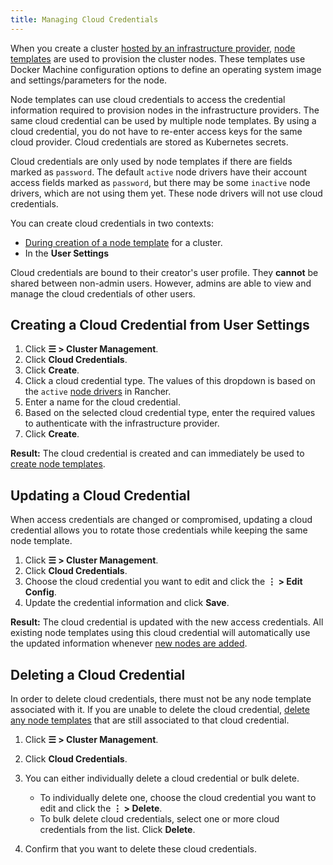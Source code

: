 ```yaml
---
title: Managing Cloud Credentials
---
```


<head>
  <link rel="canonical" href="https://ranchermanager.docs.rancher.com/reference-guides/user-settings/manage-cloud-credentials"/>
</head>

When you create a cluster [hosted by an infrastructure provider](../../pages-for-subheaders/use-new-nodes-in-an-infra-provider.md), [node templates](../../pages-for-subheaders/use-new-nodes-in-an-infra-provider.md#node-templates) are used to provision the cluster nodes. These templates use Docker Machine configuration options to define an operating system image and settings/parameters for the node.

Node templates can use cloud credentials to access the credential information required to provision nodes in the infrastructure providers. The same cloud credential can be used by multiple node templates. By using a cloud credential, you do not have to re-enter access keys for the same cloud provider. Cloud credentials are stored as Kubernetes secrets.

Cloud credentials are only used by node templates if there are fields marked as `password`. The default `active` node drivers have their account access fields marked as `password`, but there may be some `inactive` node drivers, which are not using them yet. These node drivers will not use cloud credentials.

You can create cloud credentials in two contexts:

- [During creation of a node template](../../pages-for-subheaders/use-new-nodes-in-an-infra-provider.md#node-templates) for a cluster.
- In the **User Settings**

Cloud credentials are bound to their creator's user profile. They **cannot** be shared between non-admin users. However, admins are able to view and manage the cloud credentials of other users.

## Creating a Cloud Credential from User Settings

1. Click **☰ > Cluster Management**.
1. Click **Cloud Credentials**.
1. Click **Create**.
1. Click a cloud credential type. The values of this dropdown is based on the `active` [node drivers](../../how-to-guides/new-user-guides/authentication-permissions-and-global-configuration/about-provisioning-drivers/manage-node-drivers.md) in Rancher.
1. Enter a name for the cloud credential.
1. Based on the selected cloud credential type, enter the required values to authenticate with the infrastructure provider.
1. Click **Create**.

**Result:** The cloud credential is created and can immediately be used to [create node templates](../../pages-for-subheaders/use-new-nodes-in-an-infra-provider.md#node-templates).

## Updating a Cloud Credential

When access credentials are changed or compromised, updating a cloud credential allows you to rotate those credentials while keeping the same node template.

1. Click **☰ > Cluster Management**.
1. Click **Cloud Credentials**.
1. Choose the cloud credential you want to edit and click the **⋮ > Edit Config**.
1. Update the credential information and click **Save**.

**Result:** The cloud credential is updated with the new access credentials. All existing node templates using this cloud credential will automatically use the updated information whenever [new nodes are added](../../pages-for-subheaders/use-new-nodes-in-an-infra-provider.md).

## Deleting a Cloud Credential

In order to delete cloud credentials, there must not be any node template associated with it. If you are unable to delete the cloud credential, [delete any node templates](manage-node-templates.md#deleting-a-node-template) that are still associated to that cloud credential.

1. Click **☰ > Cluster Management**.
1. Click **Cloud Credentials**.
1. You can either individually delete a cloud credential or bulk delete.

    - To individually delete one, choose the cloud credential you want to edit and click the **⋮ > Delete**.
    - To bulk delete cloud credentials, select one or more cloud credentials from the list. Click **Delete**.
1. Confirm that you want to delete these cloud credentials.
